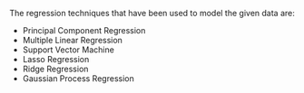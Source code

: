 The regression techniques that have been used to model the given data are:
- Principal Component Regression
- Multiple Linear Regression
- Support Vector Machine
- Lasso Regression
- Ridge Regression
- Gaussian Process Regression
